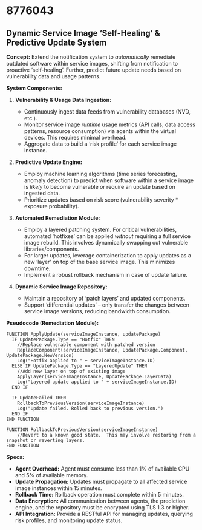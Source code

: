 # 8776043

## Dynamic Service Image ‘Self-Healing’ & Predictive Update System

**Concept:** Extend the notification system to *automatically* remediate outdated software within service images, shifting from notification to proactive ‘self-healing’.  Further, predict future update needs based on vulnerability data and usage patterns.

**System Components:**

1.  **Vulnerability & Usage Data Ingestion:**
    *   Continuously ingest data feeds from vulnerability databases (NVD, etc.).
    *   Monitor service image *runtime* usage metrics (API calls, data access patterns, resource consumption) via agents within the virtual devices.  This requires minimal overhead.
    *   Aggregate data to build a ‘risk profile’ for each service image instance.

2.  **Predictive Update Engine:**
    *   Employ machine learning algorithms (time series forecasting, anomaly detection) to predict when software within a service image is *likely* to become vulnerable or require an update based on ingested data.
    *   Prioritize updates based on risk score (vulnerability severity * exposure probability).

3.  **Automated Remediation Module:**
    *   Employ a layered patching system.  For critical vulnerabilities, automated ‘hotfixes’ can be applied *without* requiring a full service image rebuild.  This involves dynamically swapping out vulnerable libraries/components.
    *   For larger updates, leverage containerization to apply updates as a new ‘layer’ on top of the base service image. This minimizes downtime.
    *   Implement a robust rollback mechanism in case of update failure.

4.  **Dynamic Service Image Repository:**
    *   Maintain a repository of ‘patch layers’ and updated components.
    *   Support ‘differential updates’ – only transfer the changes between service image versions, reducing bandwidth consumption.

**Pseudocode (Remediation Module):**

```
FUNCTION ApplyUpdate(serviceImageInstance, updatePackage)
  IF UpdatePackage.Type == "Hotfix" THEN
    //Replace vulnerable component with patched version
    ReplaceComponent(serviceImageInstance, UpdatePackage.Component, UpdatePackage.NewVersion)
    Log("Hotfix applied to " + serviceImageInstance.ID)
  ELSE IF UpdatePackage.Type == "LayeredUpdate" THEN
    //Add new layer on top of existing image
    ApplyLayer(serviceImageInstance, UpdatePackage.LayerData)
    Log("Layered update applied to " + serviceImageInstance.ID)
  END IF

  IF UpdateFailed THEN
    RollbackToPreviousVersion(serviceImageInstance)
    Log("Update failed. Rolled back to previous version.")
  END IF
END FUNCTION

FUNCTION RollbackToPreviousVersion(serviceImageInstance)
    //Revert to a known good state.  This may involve restoring from a snapshot or reverting layers.
END FUNCTION
```

**Specs:**

*   **Agent Overhead:** Agent must consume less than 1% of available CPU and 5% of available memory.
*   **Update Propagation:**  Updates must propagate to all affected service image instances within 15 minutes.
*   **Rollback Time:**  Rollback operation must complete within 5 minutes.
*   **Data Encryption:** All communication between agents, the prediction engine, and the repository must be encrypted using TLS 1.3 or higher.
*   **API Integration:** Provide a RESTful API for managing updates, querying risk profiles, and monitoring update status.